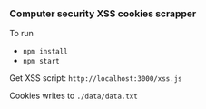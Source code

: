 ### Computer security XSS cookies scrapper
To run
- `npm install`
- `npm start`

Get XSS script: `http://localhost:3000/xss.js`

Cookies writes to `./data/data.txt`